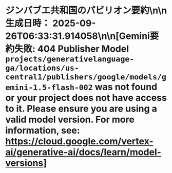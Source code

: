 # ジンバブエ共和国のパビリオン要約\n\n**生成日時：** 2025-09-26T06:33:31.914058\n\n[Gemini要約失敗: 404 Publisher Model `projects/generativelanguage-ga/locations/us-central1/publishers/google/models/gemini-1.5-flash-002` was not found or your project does not have access to it. Please ensure you are using a valid model version. For more information, see: https://cloud.google.com/vertex-ai/generative-ai/docs/learn/model-versions]